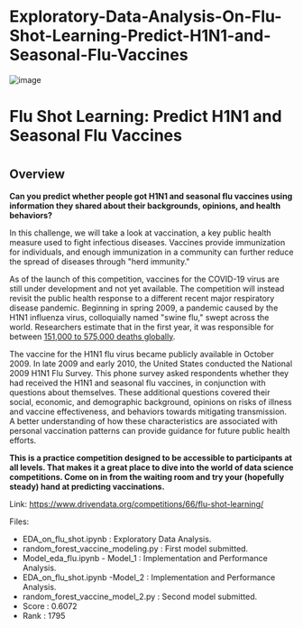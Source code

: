 # Exploratory-Data-Analysis-On-Flu-Shot-Learning-Predict-H1N1-and-Seasonal-Flu-Vaccines
![image](https://github.com/ashwini168/Exploratory-Data-Analysis-On-Flu-Shot-Learning-Predict-H1N1-and-Seasonal-Flu-Vaccines/assets/105476411/6bb8bc06-b504-4f3a-b69c-55d1f32c3ec6)


<h1>Flu Shot Learning: Predict H1N1 and Seasonal Flu Vaccines<h1>
<h2>Overview</h2>
<p><strong>Can you predict whether people got H1N1 and seasonal flu vaccines using information they shared about their backgrounds, opinions, and health behaviors?</strong></p>
<p>In this challenge, we will take a look at vaccination, a key public health measure used to fight infectious diseases. Vaccines provide immunization for individuals, and enough immunization in a community can further reduce the spread of diseases through "herd immunity."</p>
<p>As of the launch of this competition, vaccines for the COVID-19 virus are still under development and not yet available. The competition will instead revisit the public health response to a different recent major respiratory disease pandemic. Beginning in spring 2009, a pandemic caused by the H1N1 influenza virus, colloquially named "swine flu," swept across the world. Researchers estimate that in the first year, it was responsible for between <a href="https://www.cdc.gov/flu/pandemic-resources/2009-h1n1-pandemic.html">151,000 to 575,000 deaths globally</a>.</p>
<p>The vaccine for the H1N1 flu virus became publicly available in October 2009. In late 2009 and early 2010, the United States conducted the National 2009 H1N1 Flu Survey. This phone survey asked respondents whether they had received the H1N1 and seasonal flu vaccines, in conjunction with questions about themselves. These additional questions covered their social, economic, and demographic background, opinions on risks of illness and vaccine effectiveness, and behaviors towards mitigating transmission. A better understanding of how these characteristics are associated with personal vaccination patterns can provide guidance for future public health efforts.</p>
<p><strong>This is a practice competition designed to be accessible to participants  at all levels. That makes it a great place to dive into the world of data science competitions. Come on in from the waiting room and try your (hopefully steady) hand at predicting vaccinations.</strong></p>

Link: https://www.drivendata.org/competitions/66/flu-shot-learning/


Files:
- EDA_on_flu_shot.ipynb : Exploratory Data Analysis.
- random_forest_vaccine_modeling.py : First model submitted.
- Model_eda_flu.ipynb - Model_1 : Implementation and Performance Analysis.
- EDA_on_flu_shot.ipynb -Model_2 : Implementation and Performance Analysis.
- random_forest_vaccine_model_2.py : Second model submitted.
- Score : 0.6072
- Rank : 1795
    
